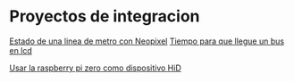 # Proyectos de integracion

[Estado de una linea de metro con Neopixel](http://www.scienceexposure.com/raspberry-pi/london-underground-line-status-neopixels/)
[Tiempo para que llegue un bus en lcd](http://www.scienceexposure.com/raspberry-pi/build-london-bus-ticker-using-raspberry-pi/)


[Usar la raspberry pi zero como dispositivo HiD](https://randomnerdtutorials.com/raspberry-pi-zero-usb-keyboard-hid/)

